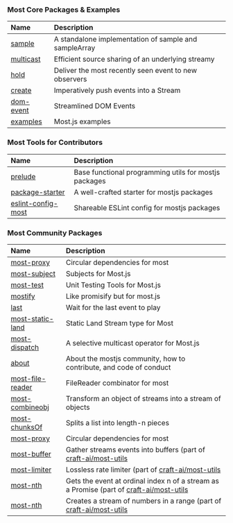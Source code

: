 ### Most Core Packages & Examples
| Name          | Description           
| :------------- |:-------------
| [sample](https://github.com/mostjs/sample) | A standalone implementation of sample and sampleArray
| [multicast](https://github.com/mostjs/multicast) | Efficient source sharing of an underlying streamy
| [hold](https://github.com/mostjs/hold) | Deliver the most recently seen event to new observers
| [create](https://github.com/mostjs/create) | Imperatively push events into a Stream
| [dom-event](https://github.com/mostjs/dom-event) | Streamlined DOM Events
| [examples](https://github.com/mostjs/examples) | Most.js examples

### Most Tools for  Contributors
| Name | Description
| :-----| :---------
| [prelude](https://github.com/mostjs/prelude) | Base functional programming utils for mostjs packages
| [package-starter](https://github.com/mostjs/package-starter) | A well-crafted starter for mostjs packages
| [eslint-config-most](https://github.com/mostjs/eslint-config-most) | Shareable ESLint config for mostjs packages

### Most Community Packages

| Name          | Description           
| :------------- |:-------------
| [most-proxy](https://github.com/mostjs-community/most-proxy) | Circular dependencies for most
| [most-subject](https://github.com/mostjs-community/most-subject)     | Subjects for Most.js
| [most-test](https://github.com/mostjs-community/most-test) | Unit Testing Tools for Most.js
| [mostify](https://github.com/mostjs-community/mostify) | Like promisify but for most.js
| [last](https://github.com/mostjs-community/last) | Wait for the last event to play
| [most-static-land](https://github.com/mostjs-community/most-static-land) | Static Land Stream type for Most
| [most-dispatch](https://github.com/mostjs-community/most-dispatch) | A selective multicast operator for Most.js
| [about](https://github.com/mostjs-community/about) | About the mostjs community, how to contribute, and code of conduct
| [most-file-reader](https://github.com/mostjs-community/most-file-reader) | FileReader combinator for most
| [most-combineobj](https://github.com/mostjs-community/combineobj) | Transform an object of streams into a stream of objects
| [most-chunksOf](https://github.com/mostjs-community/most-chunksOf) | Splits a list into length-n pieces
| [most-proxy](https://github.com/mostjs-community/most-proxy) | Circular dependencies for most
| [most-buffer](https://github.com/craft-ai/most-utils/tree/master/packages/most-buffer) | Gather streams events into buffers (part of [craft-ai/most-utils](https://github.com/craft-ai/most-utils)
| [most-limiter](https://github.com/craft-ai/most-utils/tree/master/packages/most-limiter) | Lossless rate limiter (part of [craft-ai/most-utils](https://github.com/craft-ai/most-utils)
| [most-nth](https://github.com/craft-ai/most-utils/tree/master/packages/most-nth) | Gets the event at ordinal index n of a stream as a Promise (part of [craft-ai/most-utils](https://github.com/craft-ai/most-utils)
| [most-nth](https://github.com/craft-ai/most-utils/tree/master/packages/most-nth) | Creates a stream of numbers in a range (part of [craft-ai/most-utils](https://github.com/craft-ai/most-utils)
